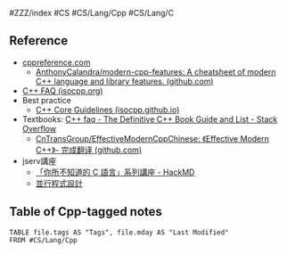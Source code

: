 #ZZZ/index #CS #CS/Lang/Cpp #CS/Lang/C

## Reference

* [cppreference.com](https://en.cppreference.com/w/)
    * [AnthonyCalandra/modern-cpp-features: A cheatsheet of modern C++ language and library features. (github.com)](https://github.com/AnthonyCalandra/modern-cpp-features)
* [C++ FAQ (isocpp.org)](https://isocpp.org/faq)
* Best practice
    * [C++ Core Guidelines (isocpp.github.io)](http://isocpp.github.io/CppCoreGuidelines/CppCoreGuidelines)
* Textbooks: [C++ faq - The Definitive C++ Book Guide and List - Stack Overflow](https://stackoverflow.com/questions/388242/the-definitive-c-book-guide-and-list)
    * [CnTransGroup/EffectiveModernCppChinese: 《Effective Modern C++》- 完成翻译 (github.com)](https://github.com/CnTransGroup/EffectiveModernCppChinese)
* jserv講座
    * [「你所不知道的 C 語言」系列講座 - HackMD](https://hackmd.io/@sysprog/c-programming)
    * [並行程式設計](https://hackmd.io/@sysprog/concurrency)

## Table of Cpp-tagged notes
```dataview
TABLE file.tags AS "Tags", file.mday AS "Last Modified"
FROM #CS/Lang/Cpp
```

